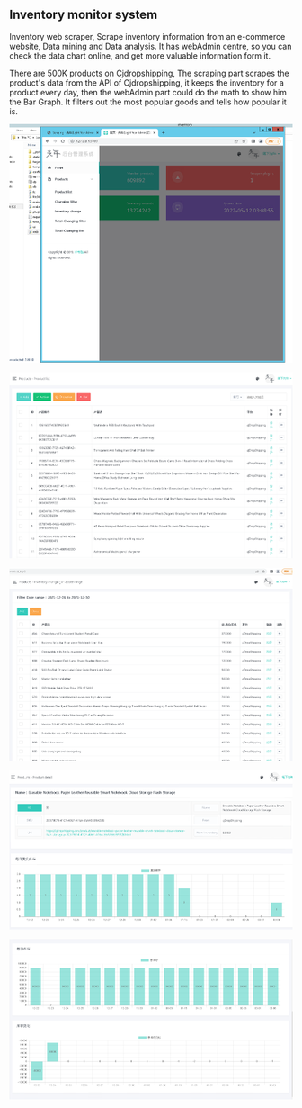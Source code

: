 ## Inventory monitor system
Inventory web scraper, Scrape inventory information from an e-commerce website, Data mining and Data analysis.
It has webAdmin centre, so you can check the data chart online, and get more valuable information form it.

There are 500K products on Cjdropshipping, The scraping part scrapes the product's data from the API of Cjdropshipping, it keeps the inventory for a product every day, then the webAdmin part could do the math to show him the Bar Graph. It filters out the most popular goods and tells how popular it is.

![avatar](Docs/1.png)

![avatar](Docs/2.png)

![avatar](Docs/3.png)

![avatar](Docs/4.png)

![avatar](Docs/5.png)
